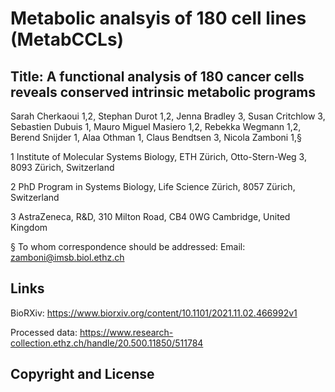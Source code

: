 # Metabolic analsyis of 180 cell lines (MetabCCLs) 

## Title: A functional analysis of 180 cancer cells reveals conserved intrinsic metabolic programs

Sarah Cherkaoui 1,2, Stephan Durot 1,2, Jenna Bradley 3, Susan Critchlow 3, Sebastien Dubuis 1, Mauro Miguel Masiero 1,2, Rebekka Wegmann 1,2, Berend Snijder 1, Alaa Othman 1, Claus Bendtsen 3, Nicola Zamboni 1,§ 

1 Institute of Molecular Systems Biology, ETH Zürich, Otto-Stern-Weg 3, 8093 Zürich, Switzerland

2 PhD Program in Systems Biology, Life Science Zürich, 8057 Zürich, Switzerland

3 AstraZeneca, R&D, 310 Milton Road, CB4 0WG Cambridge, United Kingdom

§ To whom correspondence should be addressed:
Email:	zamboni@imsb.biol.ethz.ch

## Links

BioRXiv: https://www.biorxiv.org/content/10.1101/2021.11.02.466992v1

Processed data: https://www.research-collection.ethz.ch/handle/20.500.11850/511784

## Copyright and License

